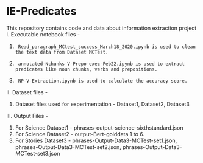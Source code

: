 # IE-Predicates
This repository contains code and data about information extraction project
I.	Executable notebook files -
1.  	Read_paragraph_MCtest_success_March18_2020.ipynb is used to clean the text data from Dataset MCTest.
2.  	annotated-Nchunks-V-Prepo-exec-Feb22.ipynb is used to extract predicates like noun chunks, verbs and prepositions.
3.  	NP-V-Extraction.ipynb is used to calculate the accuracy score.
II.	Dataset files - 
1. 	Dataset files used for experimentation - Dataset1, Dataset2, Dataset3

III.	Output Files - 
1. 	For Science Dataset1 - phrases-output-science-sixthstandard.json
2. 	For Science Dataset2 - output-Bert-golddata  1 to 6.
3. 	For Stories Dataset3 - phrases-Output-Data3-MCTest-set1.json, phrases-Output-Data3-MCTest-set2.json, phrases-Output-Data3-MCTest-set3.json


